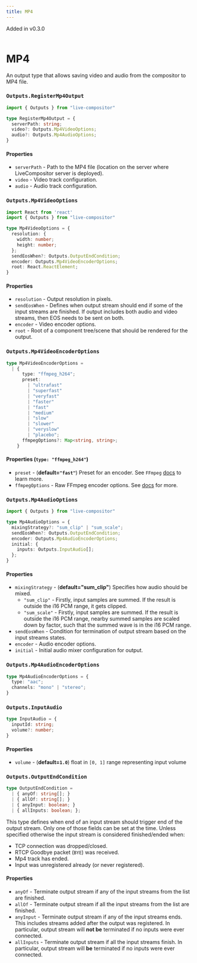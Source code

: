```yaml
---
title: MP4
---
```

<span class="badge badge--primary">Added in v0.3.0</span>
<br />
<br />

# MP4

An output type that allows saving video and audio from the compositor to MP4 file.

### `Outputs.RegisterMp4Output` 

```typescript
import { Outputs } from "live-compositor"

type RegisterMp4Output = {
  serverPath: string;
  video?: Outputs.Mp4VideoOptions;
  audio?: Outputs.Mp4AudioOptions;
}
```

#### Properties

- `serverPath` - Path to the MP4 file (location on the server where LiveCompositor server is deployed).
- `video` - Video track configuration.
- `audio` - Audio track configuration.

### `Outputs.Mp4VideoOptions` 

```typescript
import React from 'react'
import { Outputs } from "live-compositor"

type Mp4VideoOptions = {
  resolution: {
    width: number;
    height: number;
  };
  sendEosWhen?: Outputs.OutputEndCondition;
  encoder: Outputs.Mp4VideoEncoderOptions;
  root: React.ReactElement;
}
```

#### Properties
- `resolution` - Output resolution in pixels.
- `sendEosWhen` - Defines when output stream should end if some of the input streams are finished. If output includes both audio and video streams, then EOS needs to be sent on both.
- `encoder` - Video encoder options.
- `root` - Root of a component tree/scene that should be rendered for the output.

### `Outputs.Mp4VideoEncoderOptions` 

```typescript
type Mp4VideoEncoderOptions = 
  | {
      type: "ffmpeg_h264";
      preset: 
        | "ultrafast"
        | "superfast"
        | "veryfast"
        | "faster"
        | "fast"
        | "medium"
        | "slow"
        | "slower"
        | "veryslow"
        | "placebo";
      ffmpegOptions?: Map<string, string>;
    }
```

#### Properties (`type: "ffmpeg_h264"`)

- `preset` - (**default=`"fast"`**) Preset for an encoder. See `FFmpeg` [docs](https://trac.ffmpeg.org/wiki/Encode/H.264#Preset) to learn more.
- `ffmpegOptions` - Raw FFmpeg encoder options. See [docs](https://ffmpeg.org/ffmpeg-codecs.html) for more.

### `Outputs.Mp4AudioOptions`

```typescript
import { Outputs } from "live-compositor"

type Mp4AudioOptions = {
  mixingStrategy?: "sum_clip" | "sum_scale";
  sendEosWhen?: Outputs.OutputEndCondition;
  encoder: Outputs.Mp4AudioEncoderOptions;
  initial: {
    inputs: Outputs.InputAudio[];
  };
}
```

#### Properties
- `mixingStrategy` - (**default="sum_clip"**) Specifies how audio should be mixed.
  - `"sum_clip"` - Firstly, input samples are summed. If the result is outside the i16 PCM range, it gets clipped.
  - `"sum_scale"` - Firstly, input samples are summed. If the result is outside the i16 PCM range,
    nearby summed samples are scaled down by factor, such that the summed wave is in the i16 PCM range.
- `sendEosWhen` - Condition for termination of output stream based on the input streams states.
- `encoder` - Audio encoder options.
- `initial` - Initial audio mixer configuration for output.

### `Outputs.Mp4AudioEncoderOptions`

```typescript
type Mp4AudioEncoderOptions = {
  type: "aac";
  channels: "mono" | "stereo";
}
```

### `Outputs.InputAudio`

```typescript
type InputAudio = {
  inputId: string;
  volume?: number;
}
```

#### Properties
- `volume` - (**default=`1.0`**) float in `[0, 1]` range representing input volume

### `Outputs.OutputEndCondition`

```typescript
type OutputEndCondition = 
  | { anyOf: string[]; }
  | { allOf: string[]; }
  | { anyInput: boolean; }
  | { allInputs: boolean; };
```

This type defines when end of an input stream should trigger end of the output stream. Only one of those fields can be set at the time.
Unless specified otherwise the input stream is considered finished/ended when:
- TCP connection was dropped/closed.
- RTCP Goodbye packet (`BYE`) was received.
- Mp4 track has ended.
- Input was unregistered already (or never registered).

#### Properties
- `anyOf` - Terminate output stream if any of the input streams from the list are finished.
- `allOf` - Terminate output stream if all the input streams from the list are finished.
- `anyInput` - Terminate output stream if any of the input streams ends. This includes streams added after the output was registered. In particular, output stream will **not be** terminated if no inputs were ever connected.
- `allInputs` - Terminate output stream if all the input streams finish. In particular, output stream will **be** terminated if no inputs were ever connected.
